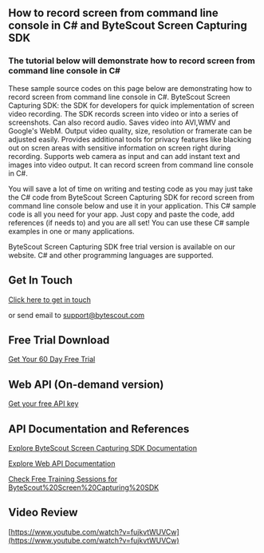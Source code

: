 ## How to record screen from command line console in C# and ByteScout Screen Capturing SDK

### The tutorial below will demonstrate how to record screen from command line console in C#

These sample source codes on this page below are demonstrating how to record screen from command line console in C#. ByteScout Screen Capturing SDK: the SDK for developers for quick implementation of screen video recording. The SDK records screen into video or into a series of screenshots. Can also record audio. Saves video into AVI,WMV and Google's WebM. Output video quality, size, resolution or framerate can be adjusted easily. Provides additional tools for privacy features like blacking out on scren areas with sensitive information on screen right during recording. Supports web camera as input and can add instant text and images into video output. It can record screen from command line console in C#.

You will save a lot of time on writing and testing code as you may just take the C# code from ByteScout Screen Capturing SDK for record screen from command line console below and use it in your application. This C# sample code is all you need for your app. Just copy and paste the code, add references (if needs to) and you are all set! You can use these C# sample examples in one or many applications.

ByteScout Screen Capturing SDK free trial version is available on our website. C# and other programming languages are supported.

## Get In Touch

[Click here to get in touch](https://bytescout.zendesk.com/hc/en-us/requests/new?subject=ByteScout%20Screen%20Capturing%20SDK%20Question)

or send email to [support@bytescout.com](mailto:support@bytescout.com?subject=ByteScout%20Screen%20Capturing%20SDK%20Question) 

## Free Trial Download

[Get Your 60 Day Free Trial](https://bytescout.com/download/web-installer?utm_source=github-readme)

## Web API (On-demand version)

[Get your free API key](https://pdf.co/documentation/api?utm_source=github-readme)

## API Documentation and References

[Explore ByteScout Screen Capturing SDK Documentation](https://bytescout.com/documentation/index.html?utm_source=github-readme)

[Explore Web API Documentation](https://pdf.co/documentation/api?utm_source=github-readme)

[Check Free Training Sessions for ByteScout%20Screen%20Capturing%20SDK](https://academy.bytescout.com/)

## Video Review

[https://www.youtube.com/watch?v=fujkvtWUVCw](https://www.youtube.com/watch?v=fujkvtWUVCw)